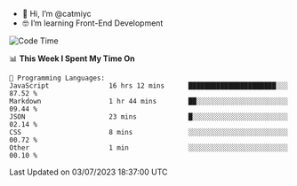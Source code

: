- 👋 Hi, I’m @catmiyc
- 🤓 I’m learning Front-End Development

<!---
catmiyc/catmiyc is a ✨ special ✨ repository because its `README.md` (this file) appears on your GitHub profile.
You can click the Preview link to take a look at your changes.
--->


<!--START_SECTION:waka-->
![Code Time](http://img.shields.io/badge/Code%20Time-334%20hrs%2046%20mins-blue)

📊 **This Week I Spent My Time On** 

```text
💬 Programming Languages: 
JavaScript               16 hrs 12 mins      ██████████████████████░░░   87.52 % 
Markdown                 1 hr 44 mins        ██░░░░░░░░░░░░░░░░░░░░░░░   09.44 % 
JSON                     23 mins             █░░░░░░░░░░░░░░░░░░░░░░░░   02.14 % 
CSS                      8 mins              ░░░░░░░░░░░░░░░░░░░░░░░░░   00.72 % 
Other                    1 min               ░░░░░░░░░░░░░░░░░░░░░░░░░   00.10 % 
```


 Last Updated on 03/07/2023 18:37:00 UTC
<!--END_SECTION:waka-->
